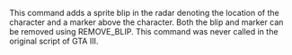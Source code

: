 This command adds a sprite blip in the radar denoting the location of the character and a marker above the character. Both the blip and marker can be removed using REMOVE_BLIP. This command was never called in the original script of GTA III.
